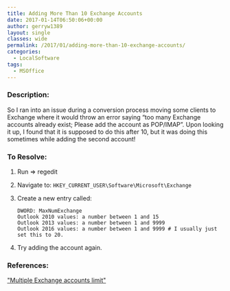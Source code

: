 ```yaml
---
title: Adding More Than 10 Exchange Accounts
date: 2017-01-14T06:50:06+00:00
author: gerryw1389
layout: single
classes: wide
permalink: /2017/01/adding-more-than-10-exchange-accounts/
categories:
  - LocalSoftware
tags:
  - MSOffice
---
```

<!--more-->

### Description:

So I ran into an issue during a conversion process moving some clients to Exchange where it would throw an error saying &#8220;too many Exchange accounts already exist; Please add the account as POP/IMAP&#8221;. Upon looking it up, I found that it is supposed to do this after 10, but it was doing this sometimes while adding the second account!

### To Resolve:

1. Run => regedit

2. Navigate to: `HKEY_CURRENT_USER\Software\Microsoft\Exchange`

3. Create a new entry called:

   ```escape
   DWORD: MaxNumExchange
   Outlook 2010 values: a number between 1 and 15
   Outlook 2013 values: a number between 1 and 9999
   Outlook 2016 values: a number between 1 and 9999 # I usually just set this to 20.
   ```

4. Try adding the account again.


### References:

["Multiple Exchange accounts limit"](https://www.msoutlook.info/question/490)

